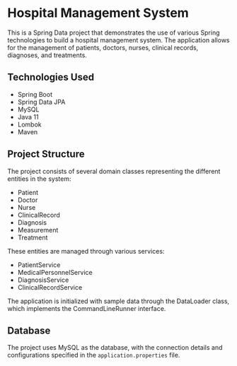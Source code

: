 # Hospital Management System

This is a Spring Data project that demonstrates the use of various Spring technologies to build a hospital management system. The application allows for the management of patients, doctors, nurses, clinical records, diagnoses, and treatments.

## Technologies Used

- Spring Boot
- Spring Data JPA
- MySQL
- Java 11
- Lombok
- Maven

## Project Structure

The project consists of several domain classes representing the different entities in the system:

- Patient
- Doctor
- Nurse
- ClinicalRecord
- Diagnosis
- Measurement
- Treatment

These entities are managed through various services:

- PatientService
- MedicalPersonnelService
- DiagnosisService
- ClinicalRecordService

The application is initialized with sample data through the DataLoader class, which implements the CommandLineRunner interface.

## Database

The project uses MySQL as the database, with the connection details and configurations specified in the `application.properties` file.
